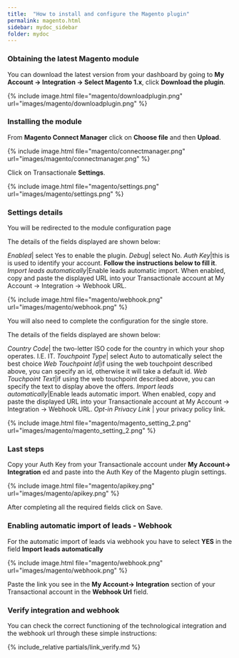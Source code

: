 ```yaml
---
title:  "How to install and configure the Magento plugin"
permalink: magento.html
sidebar: mydoc_sidebar
folder: mydoc
---
```


### Obtaining the latest Magento module
You can download the latest version from your dashboard by going to **My Account -> Integration -> Select Magento 1.x**, click **Download the plugin**.

{% include image.html file="magento/downloadplugin.png" url="images/magento/downloadplugin.png" %}

### Installing the module

From **Magento Connect Manager** click on **Choose file** and then **Upload**.

{% include image.html file="magento/connectmanager.png" url="images/magento/connectmanager.png" %}

Click on Transactionale **Settings**.

{% include image.html file="magento/settings.png" url="images/magento/settings.png" %}

### Settings details

You will be redirected to the module configuration page

The details of the fields displayed are shown below:

*Enabled*| select Yes to enable the plugin.
*Debug*| select No.
*Auth Key*|this is is used to identify your account. **Follow the instructions below to fill it**.
*Import leads automatically*|Enable leads automatic import. When enabled, copy and paste the displayed URL into your Transactionale account at My Account -> Integration -> Webhook URL.

{% include image.html file="magento/webhook.png" url="images/magento/webhook.png" %}

You will also need to complete the configuration for the single store.

The details of the fields displayed are shown below:

*Country Code*| the two-letter ISO code for the country in which your shop operates. I.E. IT.
*Touchpoint Type*| select Auto to automatically select the best choice
*Web Touchpoint Id*|if using the web touchpoint described above, you can specify an id, otherwise it will take a default id.
*Web Touchpoint Text*|if using the web touchpoint described above, you can specify the text to display above the offers.
*Import leads automatically*|Enable leads automatic import. When enabled, copy and paste the displayed URL into your Transactionale account at My Account -> Integration -> Webhook URL.
*Opt-in Privacy Link* | your privacy policy link.

{% include image.html file="magento/magento_setting_2.png" url="images/magento/magento_setting_2.png" %}


### Last steps

Copy your Auth Key from your Transactionale account under **My Account-> Integration** ed  and paste into the Auth Key of the Magento plugin settings.

{% include image.html file="magento/apikey.png" url="images/magento/apikey.png" %}

After completing all the required fields click on Save.


### Enabling automatic import of leads - Webhook

For the automatic import of leads via webhook you have to select **YES** in the field **Import leads automatically**

{% include image.html file="magento/webhook.png" url="images/magento/webhook.png" %}

Paste the link you see in the **My Account-> Integration** section of your Transactional account in the **Webhook Url** field.

### Verify integration and webhook

You can check the correct functioning of the technological integration and the webhook url through these simple instructions:

{% include_relative partials/link_verify.md %}

